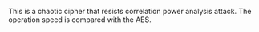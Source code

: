 This is a chaotic cipher that resists correlation power analysis attack. The operation speed is compared with the AES.
